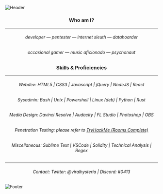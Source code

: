 ![Header](https://tikolu.net/i/dfqcb)

<section id="main" align="center">

### Who am I?
<hr style="height:1px">

###### developer ― pentester ― internet sleuth ― datahoarder
###### occasional gamer ― music aficionado ― psychonaut

### Skills & Proficiencies
<hr style="height:1px">

###### Webdev: HTML5 | CSS3 | Javascript | jQuery | NodeJS | React  
###### Sysadmin: Bash | Unix | Powershell | Linux (deb) | Python | Rust
###### Media Design: Davinci Resolve | Audacity | FL Studio | Photoshop | OBS
###### Penetration Testing: please refer to [TryHackMe (Rooms Complete)](https://tryhackme.com/p/pibacco)
###### Miscellaneous: Sublime Text | VSCode | Solidity | Technical Analysis | Regex
<hr style="height:1px">

###### Contact: Twitter: @viralhysteria | Discord: #0413


###### 
</section>

![Footer](https://tikolu.net/i/dkzsd)
